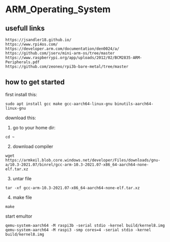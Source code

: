 # ARM_Operating_System

## usefull links
 ```
https://jsandler18.github.io/
https://www.rpi4os.com/
https://developer.arm.com/documentation/den0024/a/
https://github.com/jserv/mini-arm-os/tree/master
https://www.raspberrypi.org/app/uploads/2012/02/BCM2835-ARM-Peripherals.pdf
https://github.com/zeoneo/rpi3b-bare-metal/tree/master
 ```

## how to get started
first install this:
 ```
sudo apt install gcc make gcc-aarch64-linux-gnu binutils-aarch64-linux-gnu
 ```

download this:
1. go to your home dir: 
```
cd ~
```
2. download compiler
 ```
 wget https://armkeil.blob.core.windows.net/developer/Files/downloads/gnu-a/10.3-2021.07/binrel/gcc-arm-10.3-2021.07-x86_64-aarch64-none-elf.tar.xz
 ```
3. untar file
 ```
tar -xf gcc-arm-10.3-2021.07-x86_64-aarch64-none-elf.tar.xz
```
4. make file
 ```
make
 ```

start emultor
```
qemu-system-aarch64 -M raspi3b -serial stdio -kernel build/kernel8.img
qemu-system-aarch64 -M raspi3 -smp cores=4 -serial stdio -kernel build/kernel8.img
```